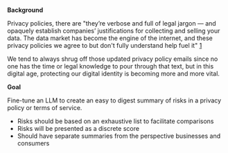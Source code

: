 **Background**

Privacy policies, there are "they’re verbose and full of legal jargon — and opaquely establish companies’ justifications for collecting and selling your data. The data market has become the engine of the internet, and these privacy policies we agree to but don't fully understand help fuel it" [1]

We tend to always shrug off those updated privacy policy emails since no one has the time or legal knowledge to pour through that text, but in this digital age, protecting our digital identity is becoming more and more vital.

**Goal**

Fine-tune an LLM to create an easy to digest summary of risks in a privacy policy or terms of service.

- Risks should be based on an exhaustive list to facilitate comparisons
- Risks will be presented as a discrete score
- Should have separate summaries from the perspective businesses and consumers


[1]: https://www.nytimes.com/interactive/2019/06/12/opinion/facebook-google-privacy-policies.html
